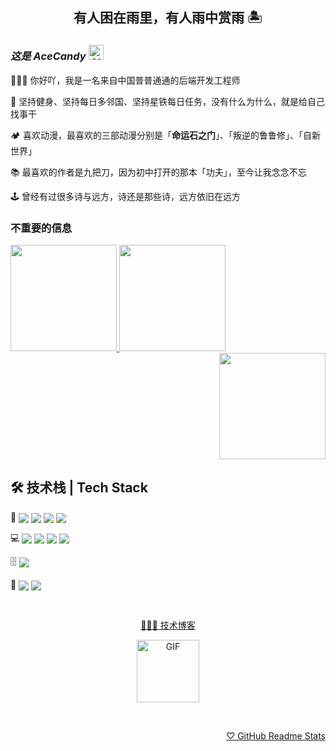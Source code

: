 <h2 align="center">有人困在雨里，有人雨中赏雨 🏝</h2>

### *这是 AceCandy <image src="https://github.com/RoyRao2333/royrao2333/raw/main/assets/68747470733a2f2f71706c7573706963747572652e6f73732d636e2d6265696a696e672e616c6979756e63732e636f6d2f364c6a6a51412f48692e676966.gif" alt="GIF" width="24px" />*

👨🏻‍💻 你好吖，我是一名来自中国普普通通的后端开发工程师

🎯 坚持健身、坚持每日多邻国、坚持星铁每日任务，没有什么为什么，就是给自己找事干

🏕️ 喜欢动漫，最喜欢的三部动漫分别是「**命运石之门**」、「叛逆的鲁鲁修」、「自新世界」

📚 最喜欢的作者是九把刀，因为初中打开的那本「功夫」，至今让我念念不忘

🕹️ 曾经有过很多诗与远方，诗还是那些诗，远方依旧在远方

### 不重要的信息
<div align="left">
<a href="https://github.com/RoyRao2333">
<image src="https://github-readme-stats.zohan.tech/api?username=AceCandy&include_all_commits=true&count_private=true&show_icons=true&theme=buefy" height="170px" />
<a href="https://github.com/RoyRao2333">
<image src="https://github-readme-stats.zohan.tech/api/top-langs/?username=AceCandy&layout=compact" height="170px" />
</a>
</a>
</div>
<div align="right">
<a href="https://github.com/RoyRao2333">
<image src="https://github-readme-stats.zohan.tech/api/top-langs/?username=AceCandy&layout=compact" height="170px" />
</a>
</div>


## 🛠 技术栈 | Tech Stack

<div >

💬 <a href="https://www.swift.org/"><image src="https://img.shields.io/static/v1?label=Swift&message=HANDY&style=for-the-badge&labelColor=FFFFFF&logo=swift&color=F05138" align="center" /></a> <a href="https://www.typescriptlang.org/"><image src="https://img.shields.io/static/v1?label=TypeScript&message=HANDY&style=for-the-badge&labelColor=FFFFFF&logo=typescript&color=3178C6" align="center" /></a> <a href="https://www.python.org/"><image src="https://img.shields.io/static/v1?label=Python&message=Familiar&style=for-the-badge&labelColor=FFFFFF&logo=python&color=3776AB" align="center" /></a> <a href="https://kotlinlang.org/"><image src="https://img.shields.io/static/v1?label=Kotlin&message=Familiar&style=for-the-badge&labelColor=FFFFFF&logo=kotlin&color=7F52FF" align="center" /></a>

</div>

<div >

💻 <a href="https://www.swift.org/"><image src="https://img.shields.io/static/v1?label=iOS%2FmacOS&message=handy&style=for-the-badge&labelColor=FFFFFF&logo=swift&color=F05138" align="center" /></a> <a href="https://reactnative.dev/"><image src="https://img.shields.io/static/v1?label=iOS%2FAndroid&message=handy&style=for-the-badge&labelColor=FFFFFF&logo=react&color=61DAFB" align="center" /></a> <a href="https://reactjs.org/"><image src="https://img.shields.io/static/v1?label=Web&message=handy&style=for-the-badge&labelColor=FFFFFF&logo=react&color=61DAFB" align="center" /></a> <a href="https://ktor.io/"><image src="https://img.shields.io/static/v1?label=Server&message=Familiar&style=for-the-badge&labelColor=FFFFFF&logo=kotlin&color=7F52FF" align="center" /></a>

</div>

<div >

🗄 <a href="https://www.mysql.com/"><image src="https://img.shields.io/static/v1?label=MySQL&message=Familiar&style=for-the-badge&labelColor=FFFFFF&logo=mysql&color=4479A1" align="center" /></a>

</div>

<div >

🎨 <a href="https://www.figma.com/"><image src="https://img.shields.io/static/v1?label=Figma&message=Handy&style=for-the-badge&labelColor=FFFFFF&logo=figma&color=F24E1E" align="center" /></a> <a href="https://www.sketch.com/"><image src="https://img.shields.io/static/v1?label=Sketch&message=Handy&style=for-the-badge&labelColor=FFFFFF&logo=sketch&color=F7B500" align="center" /></a>

</div>

&nbsp;

<div align="center">

<a href="https://royrao2333.github.io/blog">🧑🏻‍💻 技术博客</a>

<image src="https://user-images.githubusercontent.com/31413093/187115164-3c1e5a43-64bc-44cd-a145-593a35b53513.GIF" align="center" alt="GIF" height="100px" />

</div>

&nbsp;

<div align="right">

<a href="https://github.com/anuraghazra/github-readme-stats">♡ GitHub Readme Stats</a>

</div>
